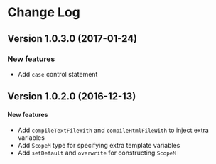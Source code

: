 Change Log
==========

Version 1.0.3.0 (2017-01-24)
----------------

### New features

* Add `case` control statement

Version 1.0.2.0 (2016-12-13)
----------------------------

#### New features

* Add `compileTextFileWith` and `compileHtmlFileWith` to inject extra variables
* Add `ScopeM` type for specifying extra template variables
* Add `setDefault` and `overwrite` for constructing `ScopeM`
